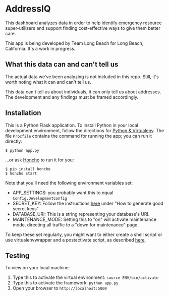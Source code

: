 AddressIQ
=====================

This dashboard analyzes data in order to help identify emergency resource super-utilizers and support finding cost-effective ways to give them better care.

This app is being developed by Team Long Beach for Long Beach, California. It's a work in progress.

What this data can and can't tell us
------------------------------------
The actual data we've been analyzing is not included in this repo. Still, it's worth noting what it can and can't tell us.

This data can't tell us about individuals, it can only tell us about addresses. The development and any findings must be framed accordingly.

Installation
------------

This is a Python Flask application. To install Python in your local development environment, follow the directions for [Python & Virtualenv](https://github.com/codeforamerica/howto/blob/master/Python-Virtualenv.md). The file `Procfile` contains the command for running the app; you can run it directly:

    $ python app.py

...or ask [Honcho](http://honcho.readthedocs.org/) to run it for you:

    $ pip install honcho
    $ honcho start

Note that you'll need the following environment variables set:

- APP_SETTINGS: you probably want this to equal `Config.DevelopmentConfig`
- SECRET_KEY: Follow the instructions [here](http://flask.pocoo.org/docs/quickstart/) under "How to generate good secret keys"
- DATABASE_URI: This is a string representing your database's URI.
- MAINTENANCE_MODE: Setting this to "on" will activate maintenance mode, directing all traffic to a "down for maintenance" page.

To keep these set regularly, you might want to either create a shell script or use virtualenvwrapper and a postactivate script, as described [here](http://www.realpython.com/blog/python/flask-by-example-part-1-project-setup/).

Testing
------
To view on your local machine:

1. Type this to activate the virtual environment:
        `source ENV/bin/activate`
2. Type this to activate the framework:
        `python app.py`
3. Open your browser to `http://localhost:5000`
